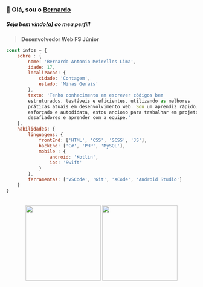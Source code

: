 
### 👋 Olá, sou o [Bernardo](https://bernardomrl.netlify.app)
##### Seja bem vindo(a) ao meu perfil!
> <b>Desenvolvedor Web FS Júnior</b>
```javascript
const infos = {
    sobre : {
        nome: 'Bernardo Antonio Meirelles Lima',
        idade: 17,
        localizacao: {
            cidade: 'Contagem',
            estado: 'Minas Gerais'
        },
        texto: 'Tenho conhecimento em escrever códigos bem
        estruturados, testáveis e eficientes, utilizando as melhores
        práticas atuais em desenvolvimento web. Sou um aprendiz rápido,
        esforçado e autodidata, estou ancioso para trabalhar em projetos
        desafiadores e aprender com a equipe.'
    },
    habilidades: {
        linguagens: {
            frontEnd: ['HTML', 'CSS', 'SCSS', 'JS'],
            backEnd: ['C#', 'PHP', 'MySQL'],
            mobile : {
                android: 'Kotlin',
                ios: 'Swift'
            }
        },
        ferramentas: ['VSCode', 'Git', 'XCode', 'Android Studio']
    }
}
```
<br>
<div align="center">
    <img height="199"  src="https://github-readme-stats.vercel.app/api?username=bernardomrl&show_icons=true&theme=city_lights" align="center">
    <img height="199" src="https://github-readme-stats.vercel.app/api/top-langs/?username=bernardomrl&show_icons=true&theme=city_lights" widht="100%" align="center">
</div>
